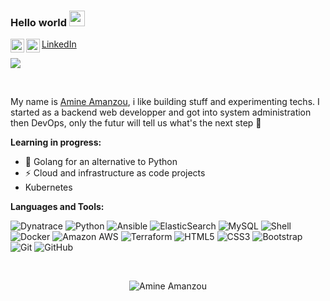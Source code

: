 ### Hello world <img src="https://media.giphy.com/media/hvRJCLFzcasrR4ia7z/giphy.gif" width="25px">

<a href="https://x.com/amineamanzou">
  <img align="left" alt="Amine Amanzou | X" width="22px" src="https://cdn.simpleicons.org/x/black/dark" />
</a>
<a href="https://www.linkedin.com/in/amineamanzou/">
  LinkedIn
</a>
<a href="https://www.instagram.com/aminespired/">
  <img align="left" alt="AmineSpired | Instagram" width="22px" src="https://cdn.simpleicons.org/instagram/black/dark" />
</a>

![](https://visitor-badge.glitch.me/badge?page_id=amineamanzou.amineamanzou)

<br />

My name is [Amine Amanzou](https://amineamanzou.fr), i like building stuff and experimenting techs. 
I started as a backend web developper and got into system administration then DevOps, only the futur will tell us what's the next step  🚀

**Learning in progress:**

- 🤔 Golang for an alternative to Python
- ⚡ Cloud and infrastructure as code projects
- Kubernetes

**Languages and Tools:**

![Dynatrace](https://img.shields.io/badge/-Dynatrace-black?style=flat-square&logo=Dynatrace)
![Python](https://img.shields.io/badge/-Python-black?style=flat-square&logo=Python)
![Ansible](https://img.shields.io/badge/-Ansible-black?style=flat-square&logo=Ansible)
![ElasticSearch](https://img.shields.io/badge/-ElasticSearch-black?style=flat-square&logo=elasticsearch)
![MySQL](https://img.shields.io/badge/-MySQL-black?style=flat-square&logo=mysql)
![Shell](https://img.shields.io/badge/-Shell-black?style=flat-square&logo=zsh)
![Docker](https://img.shields.io/badge/-Docker-black?style=flat-square&logo=docker)
![Amazon AWS](https://img.shields.io/badge/Amazon%20AWS-232F3E?style=flat-square&logo=amazon-aws)
![Terraform](https://img.shields.io/badge/-Terraform-black?style=flat-square&logo=Terraform)
![HTML5](https://img.shields.io/badge/-HTML5-E34F26?style=flat-square&logo=html5&logoColor=white)
![CSS3](https://img.shields.io/badge/-CSS3-1572B6?style=flat-square&logo=css3)
![Bootstrap](https://img.shields.io/badge/-Bootstrap-563D7C?style=flat-square&logo=bootstrap)
![Git](https://img.shields.io/badge/-Git-black?style=flat-square&logo=git)
![GitHub](https://img.shields.io/badge/-GitHub-black?style=flat-square&logo=github)

<br />

<!-- Stats -->
<p align="center"> <img src="https://github-readme-stats.vercel.app/api?username=amineamanzou&theme=github_dark" alt="Amine Amanzou" />


